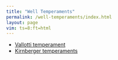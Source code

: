 ```yaml
---
title: "Well Temperaments"
permalink: /well-temperaments/index.html
layout: page
vim: ts=8:ft=html
---
```



<ul>
	<li> <a href="/vallotti">Vallotti temperament </a></li>
	<li> <a href="/kirnberger">Kirnberger temperaments </a></li>
</ul>

